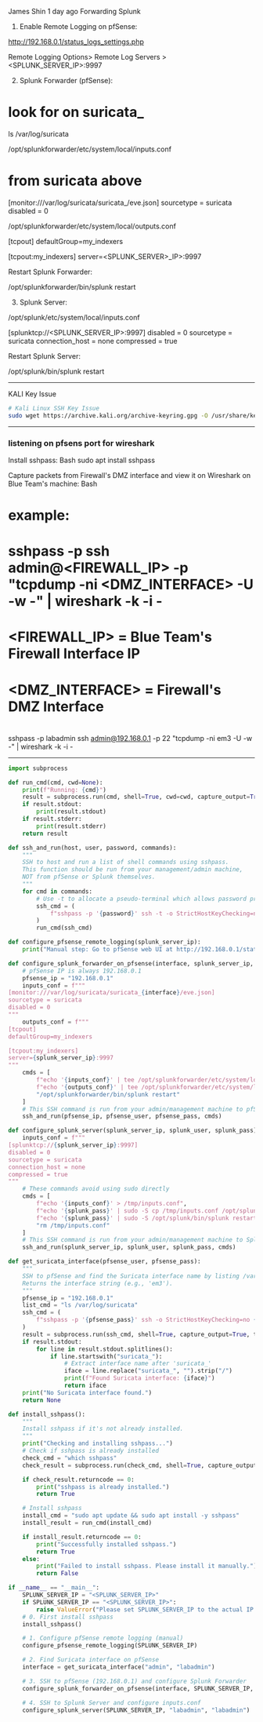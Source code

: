 James Shin 1 day ago
Forwarding Splunk

1. Enable Remote Logging on pfSense:

http://192.168.0.1/status_logs_settings.php

Remote Logging Options> Remote Log Servers > <SPLUNK_SERVER_IP>:9997

2. Splunk Forwarder (pfSense):

# look for <INTERFACE> on suricata\_<INTERFACE>

ls /var/log/suricata

/opt/splunkforwarder/etc/system/local/inputs.conf

# <INTERFACE> from suricata above

[monitor:///var/log/suricata/suricata_<INTERFACE>/eve.json]
sourcetype = suricata
disabled = 0

/opt/splunkforwarder/etc/system/local/outputs.conf

[tcpout]
defaultGroup=my_indexers

[tcpout:my_indexers]
server=<SPLUNK_SERVER>\_IP>:9997

Restart Splunk Forwarder:

/opt/splunkforwarder/bin/splunk restart

3. Splunk Server:

/opt/splunk/etc/system/local/inputs.conf

[splunktcp://<SPLUNK_SERVER_IP>:9997]
disabled = 0
sourcetype = suricata
connection_host = none
compressed = true

Restart Splunk Server:

/opt/splunk/bin/splunk restart

---

KALI Key Issue

```bash
# Kali Linux SSH Key Issue
sudo wget https://archive.kali.org/archive-keyring.gpg -O /usr/share/keyrings/kali-archive-keyring.gpg
```

---

### listening on pfsens port for wireshark

Install sshpass:
Bash
sudo apt install sshpass

Capture packets from Firewall's DMZ interface and view it on Wireshark on Blue Team's machine:
Bash

# example:

# sshpass -p <PASSWORD> ssh admin@<FIREWALL_IP> -p <PORT> "tcpdump -ni <DMZ_INTERFACE> -U -w -" | wireshark -k -i -

#

# <FIREWALL_IP> = Blue Team's Firewall Interface IP

# <DMZ_INTERFACE> = Firewall's DMZ Interface

#

sshpass -p labadmin ssh admin@192.168.0.1 -p 22 "tcpdump -ni em3 -U -w -" | wireshark -k -i -

---

```python
import subprocess

def run_cmd(cmd, cwd=None):
    print(f"Running: {cmd}")
    result = subprocess.run(cmd, shell=True, cwd=cwd, capture_output=True, text=True)
    if result.stdout:
        print(result.stdout)
    if result.stderr:
        print(result.stderr)
    return result

def ssh_and_run(host, user, password, commands):
    """
    SSH to host and run a list of shell commands using sshpass.
    This function should be run from your management/admin machine,
    NOT from pfSense or Splunk themselves.
    """
    for cmd in commands:
        # Use -t to allocate a pseudo-terminal which allows password prompts for sudo
        ssh_cmd = (
            f"sshpass -p '{password}' ssh -t -o StrictHostKeyChecking=no {user}@{host} \"{cmd}\""
        )
        run_cmd(ssh_cmd)

def configure_pfsense_remote_logging(splunk_server_ip):
    print("Manual step: Go to pfSense web UI at http://192.168.0.1/status_logs_settings.php and set Remote Log Servers to {}:9997".format(splunk_server_ip))

def configure_splunk_forwarder_on_pfsense(interface, splunk_server_ip, pfsense_user, pfsense_pass):
    # pfSense IP is always 192.168.0.1
    pfsense_ip = "192.168.0.1"
    inputs_conf = f"""
[monitor:///var/log/suricata/suricata_{interface}/eve.json]
sourcetype = suricata
disabled = 0
"""
    outputs_conf = f"""
[tcpout]
defaultGroup=my_indexers

[tcpout:my_indexers]
server={splunk_server_ip}:9997
"""
    cmds = [
        f"echo '{inputs_conf}' | tee /opt/splunkforwarder/etc/system/local/inputs.conf > /dev/null",
        f"echo '{outputs_conf}' | tee /opt/splunkforwarder/etc/system/local/outputs.conf > /dev/null",
        "/opt/splunkforwarder/bin/splunk restart"
    ]
    # This SSH command is run from your admin/management machine to pfSense
    ssh_and_run(pfsense_ip, pfsense_user, pfsense_pass, cmds)

def configure_splunk_server(splunk_server_ip, splunk_user, splunk_pass):
    inputs_conf = f"""
[splunktcp://{splunk_server_ip}:9997]
disabled = 0
sourcetype = suricata
connection_host = none
compressed = true
"""
    # These commands avoid using sudo directly
    cmds = [
        f"echo '{inputs_conf}' > /tmp/inputs.conf",
        f"echo '{splunk_pass}' | sudo -S cp /tmp/inputs.conf /opt/splunk/etc/system/local/inputs.conf",
        f"echo '{splunk_pass}' | sudo -S /opt/splunk/bin/splunk restart",
        "rm /tmp/inputs.conf"
    ]
    # This SSH command is run from your admin/management machine to Splunk server
    ssh_and_run(splunk_server_ip, splunk_user, splunk_pass, cmds)

def get_suricata_interface(pfsense_user, pfsense_pass):
    """
    SSH to pfSense and find the Suricata interface name by listing /var/log/suricata.
    Returns the interface string (e.g., 'em3').
    """
    pfsense_ip = "192.168.0.1"
    list_cmd = "ls /var/log/suricata"
    ssh_cmd = (
        f"sshpass -p '{pfsense_pass}' ssh -o StrictHostKeyChecking=no {pfsense_user}@{pfsense_ip} \"{list_cmd}\""
    )
    result = subprocess.run(ssh_cmd, shell=True, capture_output=True, text=True)
    if result.stdout:
        for line in result.stdout.splitlines():
            if line.startswith("suricata_"):
                # Extract interface name after 'suricata_'
                iface = line.replace("suricata_", "").strip("/")
                print(f"Found Suricata interface: {iface}")
                return iface
    print("No Suricata interface found.")
    return None

def install_sshpass():
    """
    Install sshpass if it's not already installed.
    """
    print("Checking and installing sshpass...")
    # Check if sshpass is already installed
    check_cmd = "which sshpass"
    check_result = subprocess.run(check_cmd, shell=True, capture_output=True, text=True)

    if check_result.returncode == 0:
        print("sshpass is already installed.")
        return True

    # Install sshpass
    install_cmd = "sudo apt update && sudo apt install -y sshpass"
    install_result = run_cmd(install_cmd)

    if install_result.returncode == 0:
        print("Successfully installed sshpass.")
        return True
    else:
        print("Failed to install sshpass. Please install it manually.")
        return False

if __name__ == "__main__":
    SPLUNK_SERVER_IP = "<SPLUNK_SERVER_IP>"
    if SPLUNK_SERVER_IP == "<SPLUNK_SERVER_IP>":
        raise ValueError("Please set SPLUNK_SERVER_IP to the actual IP address of your Splunk server.")
    # 0. First install sshpass
    install_sshpass()

    # 1. Configure pfSense remote logging (manual)
    configure_pfsense_remote_logging(SPLUNK_SERVER_IP)

    # 2. Find Suricata interface on pfSense
    interface = get_suricata_interface("admin", "labadmin")

    # 3. SSH to pfSense (192.168.0.1) and configure Splunk Forwarder
    configure_splunk_forwarder_on_pfsense(interface, SPLUNK_SERVER_IP, "admin", "labadmin")

    # 4. SSH to Splunk Server and configure inputs.conf
    configure_splunk_server(SPLUNK_SERVER_IP, "labadmin", "labadmin")
```
